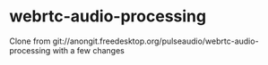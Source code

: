 # webrtc-audio-processing
Clone from git://anongit.freedesktop.org/pulseaudio/webrtc-audio-processing with a few changes
